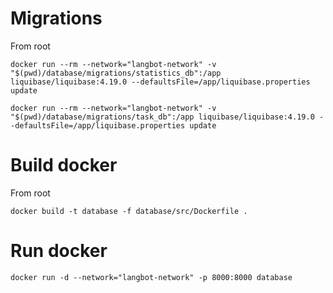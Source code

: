 # Migrations

From root

`docker run --rm --network="langbot-network" -v "$(pwd)/database/migrations/statistics_db":/app liquibase/liquibase:4.19.0 --defaultsFile=/app/liquibase.properties update`

`docker run --rm --network="langbot-network" -v "$(pwd)/database/migrations/task_db":/app liquibase/liquibase:4.19.0 --defaultsFile=/app/liquibase.properties update`

# Build docker

From root

`docker build -t database -f database/src/Dockerfile .`

# Run docker

`docker run -d --network="langbot-network" -p 8000:8000 database`
